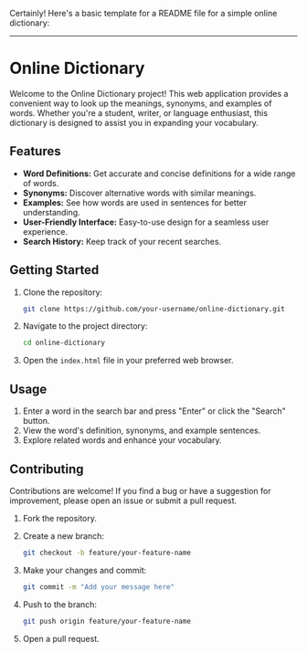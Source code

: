 Certainly! Here's a basic template for a README file for a simple online dictionary:

---

# Online Dictionary

Welcome to the Online Dictionary project! This web application provides a convenient way to look up the meanings, synonyms, and examples of words. Whether you're a student, writer, or language enthusiast, this dictionary is designed to assist you in expanding your vocabulary.

## Features

- **Word Definitions:** Get accurate and concise definitions for a wide range of words.
- **Synonyms:** Discover alternative words with similar meanings.
- **Examples:** See how words are used in sentences for better understanding.
- **User-Friendly Interface:** Easy-to-use design for a seamless user experience.
- **Search History:** Keep track of your recent searches.

## Getting Started

1. Clone the repository:

   ```bash
   git clone https://github.com/your-username/online-dictionary.git
   ```

2. Navigate to the project directory:

   ```bash
   cd online-dictionary
   ```

3. Open the `index.html` file in your preferred web browser.

## Usage

1. Enter a word in the search bar and press "Enter" or click the "Search" button.
2. View the word's definition, synonyms, and example sentences.
3. Explore related words and enhance your vocabulary.

## Contributing

Contributions are welcome! If you find a bug or have a suggestion for improvement, please open an issue or submit a pull request.

1. Fork the repository.
2. Create a new branch:

   ```bash
   git checkout -b feature/your-feature-name
   ```

3. Make your changes and commit:

   ```bash
   git commit -m "Add your message here"
   ```

4. Push to the branch:

   ```bash
   git push origin feature/your-feature-name
   ```

5. Open a pull request.
